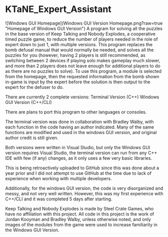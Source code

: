 # KTaNE_Expert_Assistant
![Windows GUI Homepage](Windows GUI Version Homepage.png?raw=true "Homepage of Windows GUI Version")
A program for solving all the puzzles in the base version of Keep Talking and Nobody Explodes, a cooperative timed puzzle game, to reduce the number of players needed in the role of expert down to just 1, with multiple versions.
This program replaces the bomb defusal manual that would normally be needed, and solves all the puzzles for you (however, having 2 players is still recommended, as switching between 2 devices if playing solo makes gameplay much slower, and more than 2 players does not leave enough for additional players to do as there are no puzzles to solve).
To use this program, a module is selected from the homepage, then the requested information from the bomb shown in-game is input by the expert before the solution is then output to the expert for the defuser to do.

There are currently 2 complete versions:
	Terminal Version (C++)
	Windows GUI Version (C++/CLI)
	
There are plans to port this program to other languages or consoles.

The terminal version was done in collaboration with Bradley Walby, with each function in the code having an author indicated. Many of the same functions are modified and used in the windows GUI version, and original author credit is still given.

Both versions were written in Visual Studio, but only the Windows GUI version requires Visual Studio, the terminal version can run from any C++ IDE with few (if any) changes, as it only uses a few very basic libraries.

This is being retroactively uploaded to GitHub since this was done about a year prior and I did not attempt to use GitHub at the time due to lack of experience when working with multiple developers.

Additionally, for the windows GUI version, the code is very disorganized and messy, and not very well written. However, this was my first experience with C++/CLI and it was completed 5 days after starting.

Keep Talking and Nobody Explodes is made by Steel Crate Games, who have no affiliation with this project. All code in this project is the work of Jordan Kooyman and Bradley Walby, unless otherwise noted, and only images of the modules from the game were used to increase familiarity in the Windows GUI Version.
